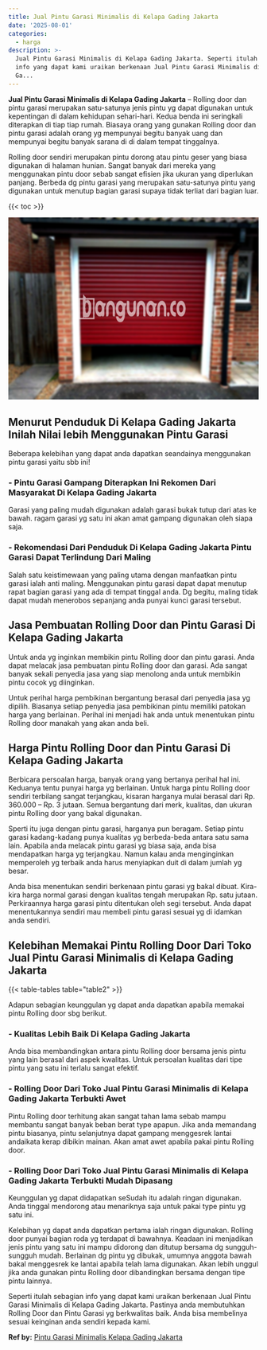 ```yaml
---
title: Jual Pintu Garasi Minimalis di Kelapa Gading Jakarta
date: '2025-08-01'
categories:
  - harga
description: >-
  Jual Pintu Garasi Minimalis di Kelapa Gading Jakarta. Seperti itulah sebagian
  info yang dapat kami uraikan berkenaan Jual Pintu Garasi Minimalis di Kelapa
  Ga...
---
```


**Jual Pintu Garasi Minimalis di Kelapa Gading Jakarta** – Rolling door dan pintu garasi merupakan satu-satunya jenis pintu yg dapat digunakan untuk kepentingan di dalam kehidupan sehari-hari. Kedua benda ini seringkali diterapkan di tiap tiap rumah. Biasaya orang yang gunakan Rolling door dan pintu garasi adalah orang yg mempunyai begitu banyak uang dan mempunyai begitu banyak sarana di di dalam tempat tinggalnya.

Rolling door sendiri merupakan pintu dorong atau pintu geser yang biasa digunakan di halaman hunian. Sangat banyak dari mereka yang menggunakan pintu door sebab sangat efisien jika ukuran yang diperlukan panjang. Berbeda dg pintu garasi yang merupakan satu-satunya pintu yang digunakan untuk menutup bagian garasi supaya tidak terliat dari bagian luar.

{{< toc >}}

![Jual Pintu Garasi Minimalis di Kelapa Gading Jakarta](/images/pintu-garasi-31.png)

## Menurut Penduduk Di Kelapa Gading Jakarta Inilah Nilai lebih Menggunakan Pintu Garasi

Beberapa kelebihan yang dapat anda dapatkan seandainya menggunakan pintu garasi yaitu sbb ini!

### \- Pintu Garasi Gampang Diterapkan Ini Rekomen Dari Masyarakat Di Kelapa Gading Jakarta

Garasi yang paling mudah digunakan adalah garasi bukak tutup dari atas ke bawah. ragam garasi yg satu ini akan amat gampang digunakan oleh siapa saja.

### \- Rekomendasi Dari Penduduk Di Kelapa Gading Jakarta Pintu Garasi Dapat Terlindung Dari Maling

Salah satu keistimewaan yang paling utama dengan manfaatkan pintu garasi ialah anti maling. Menggunakan pintu garasi dapat dapat menutup rapat bagian garasi yang ada di tempat tinggal anda. Dg begitu, maling tidak dapat mudah menerobos sepanjang anda punyai kunci garasi tersebut.

## Jasa Pembuatan Rolling Door dan Pintu Garasi Di Kelapa Gading Jakarta

Untuk anda yg inginkan membikin pintu Rolling door dan pintu garasi. Anda dapat melacak jasa pembuatan pintu Rolling door dan garasi. Ada sangat banyak sekali penyedia jasa yang siap menolong anda untuk membikin pintu cocok yg diinginkan.

Untuk perihal harga pembikinan bergantung berasal dari penyedia jasa yg dipilih. Biasanya setiap penyedia jasa pembikinan pintu memiliki patokan harga yang berlainan. Perihal ini menjadi hak anda untuk menentukan pintu Rolling door manakah yang akan anda beli.

## Harga Pintu Rolling Door dan Pintu Garasi Di Kelapa Gading Jakarta

Berbicara persoalan harga, banyak orang yang bertanya perihal hal ini. Keduanya tentu punyai harga yg berlainan. Untuk harga pintu Rolling door sendiri terbilang sangat terjangkau, kisaran harganya mulai berasal dari Rp. 360.000 – Rp. 3 jutaan. Semua bergantung dari merk, kualitas, dan ukuran pintu Rolling door yang bakal digunakan.

Sperti itu juga dengan pintu garasi, harganya pun beragam. Setiap pintu garasi kadang-kadang punya kualitas yg berbeda-beda antara satu sama lain. Apabila anda melacak pintu garasi yg biasa saja, anda bisa mendapatkan harga yg terjangkau. Namun kalau anda menginginkan memperoleh yg terbaik anda harus menyiapkan duit di dalam jumlah yg besar.

Anda bisa menentukan sendiri berkenaan pintu garasi yg bakal dibuat. Kira-kira harga normal garasi dengan kualitas tengah merupakan Rp. satu jutaan. Perkiraannya harga garasi pintu ditentukan oleh segi tersebut. Anda dapat menentukannya sendiri mau membeli pintu garasi sesuai yg di idamkan anda sendiri.

## Kelebihan Memakai Pintu Rolling Door Dari Toko Jual Pintu Garasi Minimalis di Kelapa Gading Jakarta

{{< table-tables table="table2" >}}

Adapun sebagian keunggulan yg dapat anda dapatkan apabila memakai pintu Rolling door sbg berikut.

### \- Kualitas Lebih Baik Di Kelapa Gading Jakarta

Anda bisa membandingkan antara pintu Rolling door bersama jenis pintu yang lain berasal dari aspek kwalitas. Untuk persoalan kualitas dari tipe pintu yang satu ini terlalu sangat efektif.

### \- Rolling Door Dari Toko Jual Pintu Garasi Minimalis di Kelapa Gading Jakarta Terbukti Awet

Pintu Rolling door terhitung akan sangat tahan lama sebab mampu membantu sangat banyak beban berat type apapun. Jika anda memandang pintu biasanya, pintu selanjutnya dapat gampang menggesrek lantai andaikata kerap dibikin mainan. Akan amat awet apabila pakai pintu Rolling door.

### \- Rolling Door Dari Toko Jual Pintu Garasi Minimalis di Kelapa Gading Jakarta Terbukti Mudah Dipasang

Keunggulan yg dapat didapatkan seSudah itu adalah ringan digunakan. Anda tinggal mendorong atau menariknya saja untuk pakai type pintu yg satu ini.

Kelebihan yg dapat anda dapatkan pertama ialah ringan digunakan. Rolling door punyai bagian roda yg terdapat di bawahnya. Keadaan ini menjadikan jenis pintu yang satu ini mampu didorong dan ditutup bersama dg sungguh-sungguh mudah. Berlainan dg pintu yg dibukak, umumnya anggota bawah bakal menggesrek ke lantai apabila telah lama digunakan. Akan lebih unggul jika anda gunakan pintu Rolling door dibandingkan bersama dengan tipe pintu lainnya.

Seperti itulah sebagian info yang dapat kami uraikan berkenaan Jual Pintu Garasi Minimalis di Kelapa Gading Jakarta. Pastinya anda membutuhkan Rolling Door dan Pintu Garasi yg berkwalitas baik. Anda bisa membelinya sesuai keinginan anda sendiri kepada kami.

**Ref by:** [Pintu Garasi Minimalis Kelapa Gading Jakarta](https://id.wikipedia.org/wiki/Pintu)
